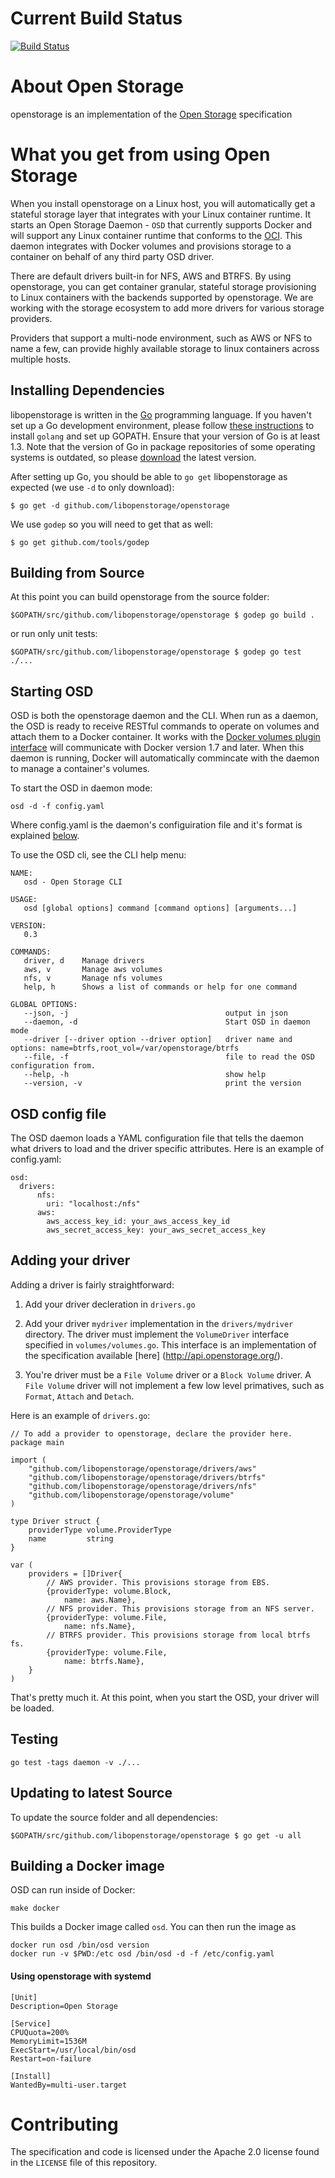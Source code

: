 # Current Build Status
[![Build Status](http://emma.openstorage.org/buildStatus/icon?job=Openstorage&style=plastic)](http://emma.openstorage.org/job/Openstorage/)

# About Open Storage

openstorage is an implementation of the [Open Storage](https://github.com/libopenstorage/specs) specification

# What you get from using Open Storage

When you install openstorage on a Linux host, you will automatically get a stateful storage layer that integrates with your Linux container runtime.  It starts an Open Storage Daemon - `OSD` that currently supports Docker and will support any Linux container runtime that conforms to the [OCI](https://www.opencontainers.org/).  This daemon integrates with Docker volumes and provisions storage to a container on behalf of any third party OSD driver.

There are default drivers built-in for NFS, AWS and BTRFS.  By using openstorage, you can get container granular, stateful storage provisioning to Linux containers with the backends supported by openstorage.  We are working with the storage ecosystem to add more drivers for various storage providers.

Providers that support a multi-node environment, such as AWS or NFS to name a few, can provide highly available storage to linux containers across multiple hosts.

## Installing Dependencies

libopenstorage is written in the [Go](http://golang.org) programming language. If you haven't set up a Go development environment, please follow [these instructions](http://golang.org/doc/code.html) to install `golang` and set up GOPATH. Ensure that your version of Go is at least 1.3. Note that the version of Go in package repositories of some operating systems is outdated, so please [download](https://golang.org/dl/) the latest version.

After setting up Go, you should be able to `go get` libopenstorage as expected (we use `-d` to only download):

```
$ go get -d github.com/libopenstorage/openstorage
```

We use `godep` so you will need to get that as well:

```
$ go get github.com/tools/godep
```

## Building from Source

At this point you can build openstorage from the source folder:

```
$GOPATH/src/github.com/libopenstorage/openstorage $ godep go build .
```

or run only unit tests:

```
$GOPATH/src/github.com/libopenstorage/openstorage $ godep go test ./... 
```

## Starting OSD

OSD is both the openstorage daemon and the CLI.  When run as a daemon, the OSD is ready to receive RESTful commands to operate on volumes and attach them to a Docker container.  It works with the [Docker volumes plugin interface](https://github.com/docker/docker/blob/e5af7a0e869c0a66f8ab30d3a90280843b9999e0/docs/extend/plugins_volume.md) will communicate with Docker version 1.7 and later.  When this daemon is running, Docker will automatically commincate with the daemon to manage a container's volumes.

To start the OSD in daemon mode:
```
osd -d -f config.yaml
```
Where config.yaml is the daemon's configuiration file and it's format is explained [below](https://github.com/libopenstorage/openstorage/blob/master/README.md#osd-config-file).

To use the OSD cli, see the CLI help menu:
```
NAME:
   osd - Open Storage CLI

USAGE:
   osd [global options] command [command options] [arguments...]

VERSION:
   0.3

COMMANDS:
   driver, d    Manage drivers
   aws, v       Manage aws volumes
   nfs, v       Manage nfs volumes
   help, h      Shows a list of commands or help for one command
   
GLOBAL OPTIONS:
   --json, -j                                   output in json
   --daemon, -d                                 Start OSD in daemon mode
   --driver [--driver option --driver option]   driver name and options: name=btrfs,root_vol=/var/openstorage/btrfs
   --file, -f                                   file to read the OSD configuration from.
   --help, -h                                   show help
   --version, -v                                print the version
```

## OSD config file

The OSD daemon loads a YAML configuration file that tells the daemon what drivers to load and the driver specific attributes.  Here is an example of config.yaml:

```
osd:
  drivers:
      nfs:
        uri: "localhost:/nfs"
      aws:
        aws_access_key_id: your_aws_access_key_id
        aws_secret_access_key: your_aws_secret_access_key
```

## Adding your driver

Adding a driver is fairly straightforward:

1. Add your driver decleration in `drivers.go`


2. Add your driver `mydriver` implementation in the `drivers/mydriver` directory.  The driver must implement the `VolumeDriver` interface specified in `volumes/volumes.go`.  This interface is an implementation of the specification available [here] (http://api.openstorage.org/).

3. You're driver must be a `File Volume` driver or a `Block Volume` driver.  A `File Volume` driver will not implement a few low level primatives, such as `Format`, `Attach` and `Detach`.


Here is an example of `drivers.go`:

```
// To add a provider to openstorage, declare the provider here.
package main

import (
    "github.com/libopenstorage/openstorage/drivers/aws"
    "github.com/libopenstorage/openstorage/drivers/btrfs"
    "github.com/libopenstorage/openstorage/drivers/nfs"
    "github.com/libopenstorage/openstorage/volume"
)           
            
type Driver struct {
    providerType volume.ProviderType
    name         string
}       
            
var (       
    providers = []Driver{
        // AWS provider. This provisions storage from EBS.
        {providerType: volume.Block,
            name: aws.Name},
        // NFS provider. This provisions storage from an NFS server.
        {providerType: volume.File,
            name: nfs.Name},
        // BTRFS provider. This provisions storage from local btrfs fs.
        {providerType: volume.File,
            name: btrfs.Name},
    }
)
```

That's pretty much it.  At this point, when you start the OSD, your driver will be loaded.

## Testing

`go test -tags daemon -v ./...`

## Updating to latest Source

To update the source folder and all dependencies:

```
$GOPATH/src/github.com/libopenstorage/openstorage $ go get -u all
```

## Building a Docker image

OSD can run inside of Docker:

```
make docker
```

This builds a Docker image called `osd`.  You can then run the image as

```
docker run osd /bin/osd version
docker run -v $PWD:/etc osd /bin/osd -d -f /etc/config.yaml
```

#### Using openstorage with systemd

```service
[Unit]
Description=Open Storage

[Service]
CPUQuota=200%
MemoryLimit=1536M
ExecStart=/usr/local/bin/osd
Restart=on-failure

[Install]
WantedBy=multi-user.target
```

# Contributing

The specification and code is licensed under the Apache 2.0 license found in 
the `LICENSE` file of this repository.  
